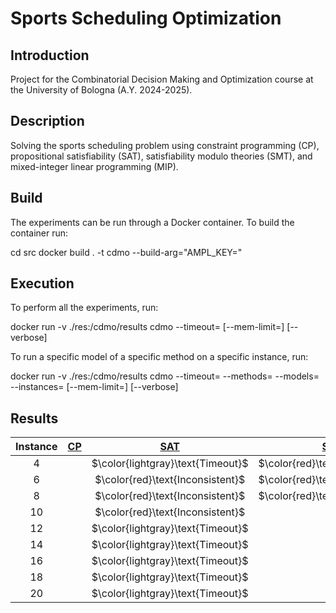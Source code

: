 # Sports Scheduling Optimization

## Introduction

Project for the Combinatorial Decision Making and Optimization course at the University of Bologna (A.Y. 2024-2025).

## Description

Solving the sports scheduling problem using constraint programming (CP), propositional satisfiability (SAT), satisfiability modulo theories (SMT), and mixed-integer linear programming (MIP).

## Build

The experiments can be run through a Docker container. To build the container run:


cd src
docker build . -t cdmo --build-arg="AMPL_KEY=<ampl-community-key>"


## Execution

To perform all the experiments, run:

docker run -v ./res:/cdmo/results cdmo
--timeout=<timeout-per-model>
[--mem-limit=<ram-limit>]
[--verbose]


To run a specific model of a specific method on a specific instance, run:

docker run -v ./res:/cdmo/results cdmo
--timeout=<timeout-per-model>
--methods=<method-name>
--models=<model-name>
--instances=<instance-number>
[--mem-limit=<ram-limit>]
[--verbose]


## Results
<!-- Do NOT remove the comments below -->
<!-- begin-status -->
| Instance | [CP](./method-statuses/cp-status.md) | [SAT](./method-statuses/sat-status.md) | [SMT](./method-statuses/smt-status.md) | [MIP](./method-statuses/mip-status.md) |
|:-:| :---:|:---:|:---:|:---:|
| $4$ | | $\color{lightgray}\text{Timeout}$ | $\color{red}\text{Inconsistent}$ | | 
| $6$ | | $\color{red}\text{Inconsistent}$ | $\color{red}\text{Inconsistent}$ | | 
| $8$ | | $\color{red}\text{Inconsistent}$ | $\color{red}\text{Inconsistent}$ | | 
| $10$ | | $\color{red}\text{Inconsistent}$ | | | 
| $12$ | | $\color{lightgray}\text{Timeout}$ | | | 
| $14$ | | $\color{lightgray}\text{Timeout}$ | | | 
| $16$ | | $\color{lightgray}\text{Timeout}$ | | | 
| $18$ | | $\color{lightgray}\text{Timeout}$ | | | 
| $20$ | | $\color{lightgray}\text{Timeout}$ | | | 

<!-- end-status -->
